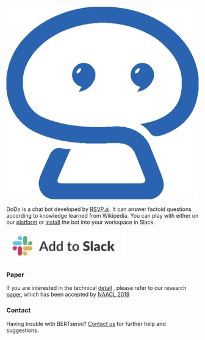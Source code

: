 ![](dodo.png)

DoDo is a chat bot developed by [RSVP.ai](http://rsvp.ai/en/#/index). It can answer factoid questions according to knowledge learned from Wikipedia.
You can play with either on our [platform](http://dodo.ai/bertserini)
or [install](https://rsvp-ai.slack.com/apps/AJ3A5LMS5-dodo) the bot into your workspace in Slack.

[![](add-to-slack.jpg)](https://rsvp-ai.slack.com/apps/AJ3A5LMS5-dodo)

### Paper

If you are interested in the technical [detail](https://amyxie361.github.io/BERTserini/Paper)
, please refer to our research [paper](https://arxiv.org/abs/1902.01718),
which has been accepted by [NAACL 2019](https://naacl2019.org/)

### Contact

Having trouble with BERTserini? 
[Contact us](https://amyxie361.github.io/BERTserini/Contact)
 for further help and suggestions.
